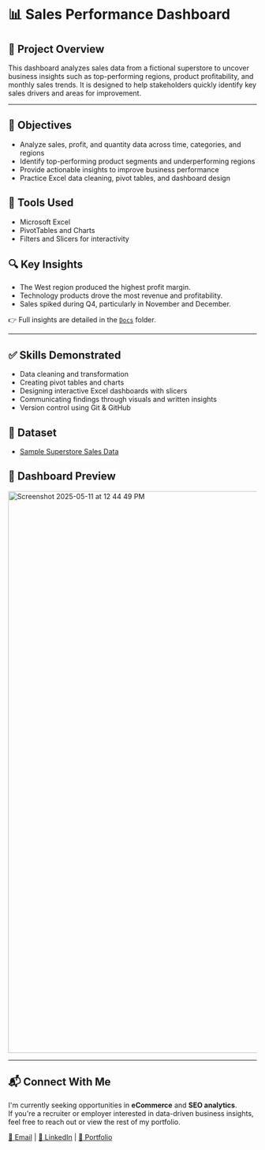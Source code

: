 # 📊 Sales Performance Dashboard

## 📁 Project Overview
This dashboard analyzes sales data from a fictional superstore to uncover business insights such as top-performing regions, product profitability, and monthly sales trends. It is designed to help stakeholders quickly identify key sales drivers and areas for improvement.

---

## 🎯 Objectives  
- Analyze sales, profit, and quantity data across time, categories, and regions  
- Identify top-performing product segments and underperforming regions  
- Provide actionable insights to improve business performance  
- Practice Excel data cleaning, pivot tables, and dashboard design


## 🧰 Tools Used
- Microsoft Excel
- PivotTables and Charts
- Filters and Slicers for interactivity

## 🔍 Key Insights
- The West region produced the highest profit margin.
- Technology products drove the most revenue and profitability.
- Sales spiked during Q4, particularly in November and December.

👉 Full insights are detailed in the [`Docs`](./Docs) folder.

---

## ✅ Skills Demonstrated  
- Data cleaning and transformation  
- Creating pivot tables and charts  
- Designing interactive Excel dashboards with slicers  
- Communicating findings through visuals and written insights  
- Version control using Git & GitHub

## 🧾 Dataset
- [Sample Superstore Sales Data](https://community.tableau.com/s/question/0D54T00000CWe5vSAD/sample-superstore-sales-excelxls)

## 📸 Dashboard Preview
<img width="1138" alt="Screenshot 2025-05-11 at 12 44 49 PM" src="https://github.com/user-attachments/assets/b9d43851-c7fb-458e-a8cd-5083e6dfbeeb" />

---

## 📬 Connect With Me

I'm currently seeking opportunities in **eCommerce** and **SEO analytics**.  
If you're a recruiter or employer interested in data-driven business insights, feel free to reach out or view the rest of my portfolio.

[📧 Email](mailto:moahmed1092@gmail.com) | [💼 LinkedIn](https://www.linkedin.com/in/mohamed-ahmed-6a35711ba/) | [📂 Portfolio](https://github.com/Mohamed-Ahmed-Data/data-analyst-portfolio)
